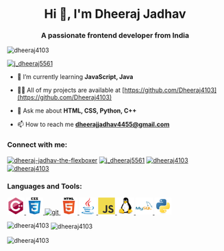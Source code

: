 <h1 align="center">Hi 👋, I'm Dheeraj Jadhav</h1>
<h3 align="center">A passionate frontend developer from India</h3>

<p align="left"> <img src="https://komarev.com/ghpvc/?username=dheeraj4103&label=Profile%20views&color=0e75b6&style=flat" alt="dheeraj4103" /> </p>

<p align="left"> <a href="https://twitter.com/j_dheeraj5561" target="blank"><img src="https://img.shields.io/twitter/follow/j_dheeraj5561?logo=twitter&style=for-the-badge" alt="j_dheeraj5561" /></a> </p>

- 🌱 I’m currently learning **JavaScript, Java**

- 👨‍💻 All of my projects are available at [https://github.com/Dheeraj4103](https://github.com/Dheeraj4103)

- 💬 Ask me about **HTML, CSS, Python, C++**

- 📫 How to reach me **dheerajjadhav4455@gmail.com**

<h3 align="left">Connect with me:</h3>
<p align="left">
<a href="https://codepen.io/dheeraj-jadhav-the-flexboxer" target="blank"><img align="center" src="https://raw.githubusercontent.com/rahuldkjain/github-profile-readme-generator/master/src/images/icons/Social/codepen.svg" alt="dheeraj-jadhav-the-flexboxer" height="30" width="40" /></a>
<a href="https://twitter.com/j_dheeraj5561" target="blank"><img align="center" src="https://raw.githubusercontent.com/rahuldkjain/github-profile-readme-generator/master/src/images/icons/Social/twitter.svg" alt="j_dheeraj5561" height="30" width="40" /></a>
<a href="https://www.codechef.com/users/dheeraj4103" target="blank"><img align="center" src="https://cdn.jsdelivr.net/npm/simple-icons@3.1.0/icons/codechef.svg" alt="dheeraj4103" height="30" width="40" /></a>
<a href="https://www.leetcode.com/dheeraj4103" target="blank"><img align="center" src="https://raw.githubusercontent.com/rahuldkjain/github-profile-readme-generator/master/src/images/icons/Social/leet-code.svg" alt="dheeraj4103" height="30" width="40" /></a>
</p>

<h3 align="left">Languages and Tools:</h3>
<p align="left"> <a href="https://www.w3schools.com/cpp/" target="_blank" rel="noreferrer"> <img src="https://raw.githubusercontent.com/devicons/devicon/master/icons/cplusplus/cplusplus-original.svg" alt="cplusplus" width="40" height="40"/> </a> <a href="https://www.w3schools.com/css/" target="_blank" rel="noreferrer"> <img src="https://raw.githubusercontent.com/devicons/devicon/master/icons/css3/css3-original-wordmark.svg" alt="css3" width="40" height="40"/> </a> <a href="https://git-scm.com/" target="_blank" rel="noreferrer"> <img src="https://www.vectorlogo.zone/logos/git-scm/git-scm-icon.svg" alt="git" width="40" height="40"/> </a> <a href="https://www.w3.org/html/" target="_blank" rel="noreferrer"> <img src="https://raw.githubusercontent.com/devicons/devicon/master/icons/html5/html5-original-wordmark.svg" alt="html5" width="40" height="40"/> </a> <a href="https://www.java.com" target="_blank" rel="noreferrer"> <img src="https://raw.githubusercontent.com/devicons/devicon/master/icons/java/java-original.svg" alt="java" width="40" height="40"/> </a> <a href="https://developer.mozilla.org/en-US/docs/Web/JavaScript" target="_blank" rel="noreferrer"> <img src="https://raw.githubusercontent.com/devicons/devicon/master/icons/javascript/javascript-original.svg" alt="javascript" width="40" height="40"/> </a> <a href="https://www.linux.org/" target="_blank" rel="noreferrer"> <img src="https://raw.githubusercontent.com/devicons/devicon/master/icons/linux/linux-original.svg" alt="linux" width="40" height="40"/> </a> <a href="https://www.mysql.com/" target="_blank" rel="noreferrer"> <img src="https://raw.githubusercontent.com/devicons/devicon/master/icons/mysql/mysql-original-wordmark.svg" alt="mysql" width="40" height="40"/> </a> <a href="https://www.python.org" target="_blank" rel="noreferrer"> <img src="https://raw.githubusercontent.com/devicons/devicon/master/icons/python/python-original.svg" alt="python" width="40" height="40"/> </a> </p>

<p><img align="left" src="https://github-readme-stats.vercel.app/api/top-langs?username=dheeraj4103&show_icons=true&locale=en&layout=compact" alt="dheeraj4103" /></p>

<p>&nbsp;<img align="center" src="https://github-readme-stats.vercel.app/api?username=dheeraj4103&show_icons=true&locale=en" alt="dheeraj4103" /></p>

<p><img align="center" src="https://github-readme-streak-stats.herokuapp.com/?user=dheeraj4103&" alt="dheeraj4103" /></p>
